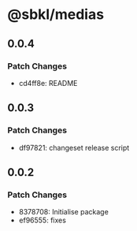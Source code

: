 # @sbkl/medias

## 0.0.4

### Patch Changes

- cd4ff8e: README

## 0.0.3

### Patch Changes

- df97821: changeset release script

## 0.0.2

### Patch Changes

- 8378708: Initialise package
- ef96555: fixes
